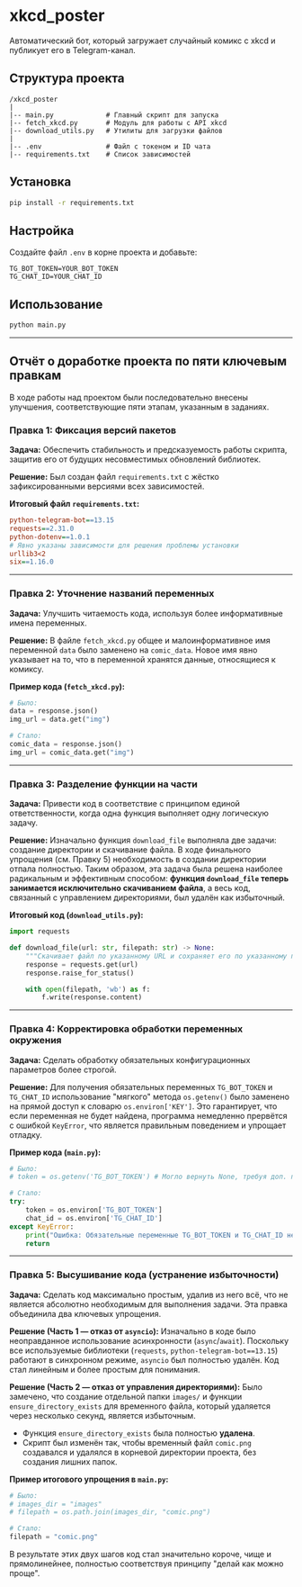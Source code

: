 # xkcd_poster

Автоматический бот, который загружает случайный комикс с xkcd и публикует его в Telegram-канал.

## Структура проекта

```
/xkcd_poster
|
|-- main.py             # Главный скрипт для запуска
|-- fetch_xkcd.py       # Модуль для работы с API xkcd
|-- download_utils.py   # Утилиты для загрузки файлов
|
|-- .env                # Файл с токеном и ID чата
|-- requirements.txt    # Список зависимостей
```

## Установка

```bash
pip install -r requirements.txt
```

## Настройка

Создайте файл `.env` в корне проекта и добавьте:

```dotenv
TG_BOT_TOKEN=YOUR_BOT_TOKEN
TG_CHAT_ID=YOUR_CHAT_ID
```

## Использование

```bash
python main.py
```

---

## Отчёт о доработке проекта по пяти ключевым правкам

В ходе работы над проектом были последовательно внесены улучшения, соответствующие пяти этапам, указанным в заданиях.

### **Правка 1: Фиксация версий пакетов**

**Задача:** Обеспечить стабильность и предсказуемость работы скрипта, защитив его от будущих несовместимых обновлений библиотек.

**Решение:** Был создан файл `requirements.txt` с жёстко зафиксированными версиями всех зависимостей.

**Итоговый файл `requirements.txt`:**
```ini
python-telegram-bot==13.15
requests==2.31.0
python-dotenv==1.0.1
# Явно указаны зависимости для решения проблемы установки 
urllib3<2
six==1.16.0
```

---

### **Правка 2: Уточнение названий переменных**

**Задача:** Улучшить читаемость кода, используя более информативные имена переменных.

**Решение:** В файле `fetch_xkcd.py` общее и малоинформативное имя переменной `data` было заменено на `comic_data`. Новое имя явно указывает на то, что в переменной хранятся данные, относящиеся к комиксу.

**Пример кода (`fetch_xkcd.py`):**
```python
# Было:
data = response.json()
img_url = data.get("img")

# Стало:
comic_data = response.json()
img_url = comic_data.get("img")
```

---

### **Правка 3: Разделение функции на части**

**Задача:** Привести код в соответствие с принципом единой ответственности, когда одна функция выполняет одну логическую задачу.

**Решение:** Изначально функция `download_file` выполняла две задачи: создание директории и скачивание файла. В ходе финального упрощения (см. Правку 5) необходимость в создании директории отпала полностью. Таким образом, эта задача была решена наиболее радикальным и эффективным способом: **функция `download_file` теперь занимается исключительно скачиванием файла**, а весь код, связанный с управлением директориями, был удалён как избыточный.

**Итоговый код (`download_utils.py`):**
```python
import requests

def download_file(url: str, filepath: str) -> None:
    """Скачивает файл по указанному URL и сохраняет его по указанному пути."""
    response = requests.get(url)
    response.raise_for_status()

    with open(filepath, 'wb') as f:
        f.write(response.content)
```

---

### **Правка 4: Корректировка обработки переменных окружения**

**Задача:** Сделать обработку обязательных конфигурационных параметров более строгой.

**Решение:** Для получения обязательных переменных `TG_BOT_TOKEN` и `TG_CHAT_ID` использование "мягкого" метода `os.getenv()` было заменено на прямой доступ к словарю `os.environ['KEY']`. Это гарантирует, что если переменная не будет найдена, программа немедленно прервётся с ошибкой `KeyError`, что является правильным поведением и упрощает отладку.

**Пример кода (`main.py`):**
```python
# Было:
# token = os.getenv('TG_BOT_TOKEN') # Могло вернуть None, требуя доп. проверки

# Стало:
try:
    token = os.environ['TG_BOT_TOKEN']
    chat_id = os.environ['TG_CHAT_ID']
except KeyError:
    print("Ошибка: Обязательные переменные TG_BOT_TOKEN и TG_CHAT_ID не найдены.")
    return
```

---

### **Правка 5: Высушивание кода (устранение избыточности)**

**Задача:** Сделать код максимально простым, удалив из него всё, что не является абсолютно необходимым для выполнения задачи. Эта правка объединила два ключевых упрощения.

**Решение (Часть 1 — отказ от `asyncio`):**
Изначально в коде было неоправданное использование асинхронности (`async`/`await`). Поскольку все используемые библиотеки (`requests`, `python-telegram-bot==13.15`) работают в синхронном режиме, `asyncio` был полностью удалён. Код стал линейным и более простым для понимания.

**Решение (Часть 2 — отказ от управления директориями):**
Было замечено, что создание отдельной папки `images/` и функции `ensure_directory_exists` для временного файла, который удаляется через несколько секунд, является избыточным.
*   Функция `ensure_directory_exists` была полностью **удалена**.
*   Скрипт был изменён так, чтобы временный файл `comic.png` создавался и удалялся в корневой директории проекта, без создания лишних папок.

**Пример итогового упрощения в `main.py`:**
```python
# Было:
# images_dir = "images"
# filepath = os.path.join(images_dir, "comic.png")

# Стало:
filepath = "comic.png"
```
В результате этих двух шагов код стал значительно короче, чище и прямолинейнее, полностью соответствуя принципу "делай как можно проще".